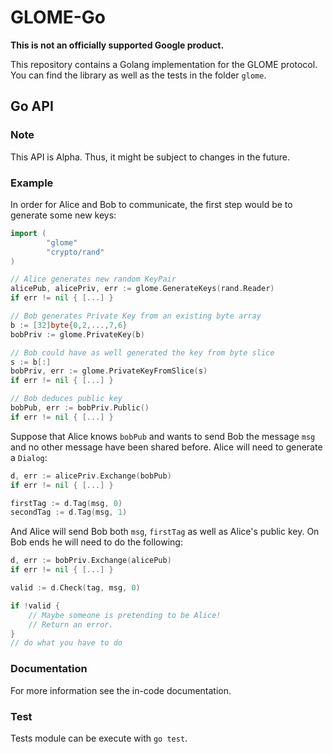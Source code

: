 # GLOME-Go

**This is not an officially supported Google product.**

This repository contains a Golang implementation for the GLOME protocol. You can
find the library as well as the tests in the folder `glome`.

## Go API

### Note

This API is Alpha. Thus, it might be subject to changes in the future.

### Example

In order for Alice and Bob to communicate, the first step would be to generate some
new keys:

```go
import (
        "glome" 
        "crypto/rand"
)

// Alice generates new random KeyPair
alicePub, alicePriv, err := glome.GenerateKeys(rand.Reader)
if err != nil { [...] }

// Bob generates Private Key from an existing byte array
b := [32]byte{0,2,...,7,6}
bobPriv := glome.PrivateKey(b)

// Bob could have as well generated the key from byte slice
s := b[:]
bobPriv, err := glome.PrivateKeyFromSlice(s)
if err != nil { [...] }

// Bob deduces public key
bobPub, err := bobPriv.Public()
if err != nil { [...] }
```

Suppose that Alice knows `bobPub` and wants to send Bob the message
`msg` and no other message have been shared before. Alice will need to generate
a `Dialog`:

```go
d, err := alicePriv.Exchange(bobPub)
if err != nil { [...] }

firstTag := d.Tag(msg, 0)
secondTag := d.Tag(msg, 1)
```

And Alice will send Bob both `msg`, `firstTag` as well as Alice's public key.
On Bob ends he will need to do the following:

```go
d, err := bobPriv.Exchange(alicePub)
if err != nil { [...] }

valid := d.Check(tag, msg, 0)

if !valid {
    // Maybe someone is pretending to be Alice!
    // Return an error.
}
// do what you have to do 
```

### Documentation

For more information see the in-code documentation.

### Test

Tests module can be execute with `go test`.
